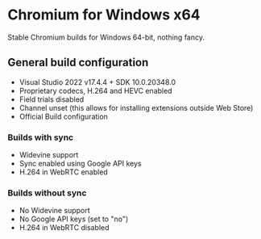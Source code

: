 # Chromium for Windows x64
Stable Chromium builds for Windows 64-bit, nothing fancy.

## General build configuration
- Visual Studio 2022 v17.4.4 + SDK 10.0.20348.0
- Proprietary codecs, H.264 and HEVC enabled
- Field trials disabled
- Channel unset (this allows for installing extensions outside Web Store)
- Official Build configuration

### Builds with sync
- Widevine support
- Sync enabled using Google API keys
- H.264 in WebRTC enabled

### Builds without sync
- No Widevine support
- No Google API keys (set to "no")
- H.264 in WebRTC disabled
